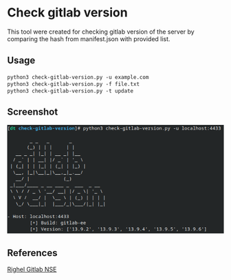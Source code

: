 # Check gitlab version

This tool were created for checking gitlab version of the server by comparing the hash from manifest.json with provided list.

## Usage
```
python3 check-gitlab-version.py -u example.com
python3 check-gitlab-version.py -f file.txt
python3 check-gitlab-version.py -t update
```
## Screenshot
![image](image/image1.png)

## References
[Righel Gitlab NSE](https://github.com/righel/gitlab-version-nse)
